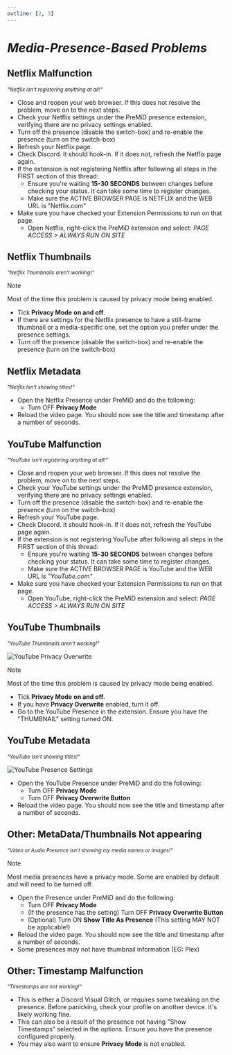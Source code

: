 ```yaml
---
outline: [2, 3]
---
```


# _Media-Presence-Based Problems_

## Netflix Malfunction

<sub>_"Netflix isn't registering anything at all!"_</sub>

- Close and reopen your web browser. If this does not resolve the problem, move on to the next steps.
- Check your Netflix settings under the PreMiD presence extension, verifying there are no privacy settings enabled.
- Turn off the presence (disable the switch-box) and re-enable the presence (turn on the switch-box)
- Refresh your Netflix page.
- Check Discord. It should hook-in. If it does not, refresh the Netflix page again.
- If the extension is not registering Netflix after following all steps in the FIRST section of this thread:
  - Ensure you're waiting **15-30 SECONDS** between changes before checking your status. It can take some time to register changes.
  - Make sure the ACTIVE BROWSER PAGE is NETFLIX and the WEB URL is "Netflix.com"
- Make sure you have checked your Extension Permissions to run on that page.
  - Open Netflix, right-click the PreMiD extension and select: _PAGE ACCESS > ALWAYS RUN ON SITE_

## Netflix Thumbnails

<sub>_"Netflix Thumbnails aren't working!"_</sub>

> [!NOTE]
>Most of the time this problem is caused by privacy mode being enabled.

- Tick **Privacy Mode** **on and off**.
- If there are settings for the Netflix presence to have a still-frame thumbnail or a media-specific one, set the option you prefer under the presence settings.
- Turn off the presence (disable the switch-box) and re-enable the presence (turn on the switch-box)

## Netflix Metadata

<sub>_"Netflix Isn't showing titles!"_</sub>

- Open the Netflix Presence under PreMiD and do the following:
  - Turn OFF **Privacy Mode**
- Reload the video page. You should now see the title and timestamp after a number of seconds.

## YouTube Malfunction

<sub>_"YouTube isn't registering anything at all!"_</sub>

- Close and reopen your web browser. If this does not resolve the problem, move on to the next steps.
- Check your YouTube settings under the PreMiD presence extension, verifying there are no privacy settings enabled.
- Turn off the presence (disable the switch-box) and re-enable the presence (turn on the switch-box)
- Refresh your YouTube page.
- Check Discord. It should hook-in. If it does not, refresh the YouTube page again.
- If the extension is not registering YouTube after following all steps in the FIRST section of this thread:
  - Ensure you're waiting **15-30 SECONDS** between changes before checking your status. It can take some time to register changes.
  - Make sure the ACTIVE BROWSER PAGE is YouTube and the WEB URL is _"YouTube.com"_
- Make sure you have checked your Extension Permissions to run on that page.
  - Open YouTube, right-click the PreMiD extension and select: _PAGE ACCESS > ALWAYS RUN ON SITE_

## YouTube Thumbnails

<sub>_"YouTube Thumbnails aren't working!"_</sub>

![YouTube Privacy Overwrite](/guide-images/gu-p4-privorte.png)

> [!NOTE]
>Most of the time this problem is caused by privacy mode being enabled.

- Tick **Privacy Mode** **on and off**.
- If you have **Privacy Overwrite** enabled, turn it off.
- Go to the YouTube Presence in the extension. Ensure you have the "THUMBNAIL" setting turned ON.

## YouTube Metadata

<sub>_"YouTube Isn't showing titles!"_</sub>

![YouTube Presence Settings](/guide-images/gu-p1-ytsetting.png)

- Open the YouTube Presence under PreMiD and do the following:
  - Turn OFF **Privacy Mode**
  - Turn OFF **Privacy Overwrite Button**
- Reload the video page. You should now see the title and timestamp after a number of seconds.

## Other: MetaData/Thumbnails Not appearing

<sub>_"Video or Audio Presence isn't showing my media names or images!"_</sub>

> [!NOTE]
>Most media presences have a privacy mode. Some are enabled by default and will need to be turned off.

- Open the Presence under PreMiD and do the following:
  - Turn OFF **Privacy Mode**
  - (If the presence has the setting) Turn OFF **Privacy Overwrite Button**
  - (Optional) Turn ON **Show Title As Presence** (This setting MAY NOT be applicable!)
- Reload the video page. You should now see the title and timestamp after a number of seconds.
- Some presences may not have thumbnail information (EG: Plex) 

## Other: Timestamp Malfunction

<sub>_"Timestamps are not working!"_</sub>

- This is either a Discord Visual Glitch, or requires some tweaking on the presence. Before panicking, check your profile on another device. It's likely working fine.
- This can also be a result of the presence not having "Show Timestamps" selected in the options. Ensure you have the presence configured properly.
- You may also want to ensure **Privacy Mode** is not enabled.
